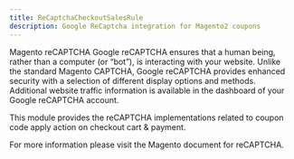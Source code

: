 ```yaml
---
title: ReCaptchaCheckoutSalesRule
description: Google ReCaptcha integration for Magento2 coupons
---
```


Magento reCAPTCHA
Google reCAPTCHA ensures that a human being, rather than a computer (or “bot”), is interacting with your website. Unlike the standard Magento CAPTCHA, Google reCAPTCHA provides enhanced security with a selection of different display options and methods. Additional website traffic information is available in the dashboard of your Google reCAPTCHA account.

This module provides the reCAPTCHA implementations related to coupon code apply action on checkout cart & payment.

For more information please visit the Magento document for reCAPTCHA.
